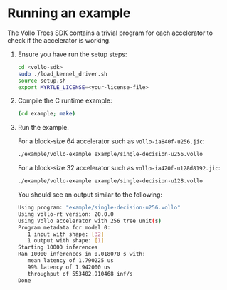 # Running an example

The Vollo Trees SDK contains a trivial program for each accelerator to check if the accelerator is working.

1. Ensure you have run the setup steps:

   ```sh
   cd <vollo-sdk>
   sudo ./load_kernel_driver.sh
   source setup.sh
   export MYRTLE_LICENSE=<your-license-file>
   ```

2. Compile the C runtime example:

   ```sh
   (cd example; make)
   ```

3. Run the example.

   For a block-size 64 accelerator such as `vollo-ia840f-u256.jic`:

   ```sh
   ./example/vollo-example example/single-decision-u256.vollo
   ```

   For a block-size 32 accelerator such as `vollo-ia420f-u128d8192.jic`:

   ```sh
   ./example/vollo-example example/single-decision-u128.vollo
   ```

   You should see an output similar to the following:

   ```sh
   Using program: "example/single-decision-u256.vollo"
   Using vollo-rt version: 20.0.0
   Using Vollo accelerator with 256 tree unit(s)
   Program metadata for model 0:
      1 input with shape: [32]
      1 output with shape: [1]
   Starting 10000 inferences
   Ran 10000 inferences in 0.018070 s with:
      mean latency of 1.790225 us
      99% latency of 1.942000 us
      throughput of 553402.910468 inf/s
   Done
   ```

